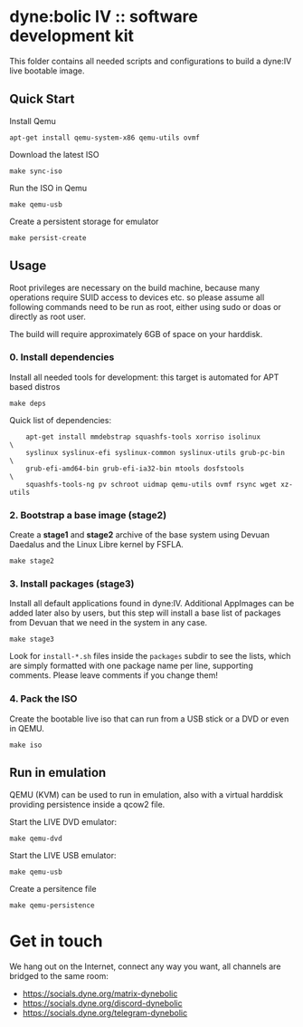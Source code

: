 # dyne:bolic IV :: software development kit

This folder contains all needed scripts and configurations to build a dyne:IV live bootable image.

## Quick Start

Install Qemu
```
apt-get install qemu-system-x86 qemu-utils ovmf
```

Download the latest ISO
```
make sync-iso
```

Run the ISO in Qemu
```
make qemu-usb
```

Create a persistent storage for emulator
```
make persist-create
```

## Usage

Root privileges are necessary on the build machine, because many operations require SUID access to devices etc. so please assume all following commands need to be run as root, either using sudo or doas or directly as root user.

The build will require approximately 6GB of space on your harddisk.

### 0. Install dependencies

Install all needed tools for development: this target is automated for APT based distros
```
make deps
```
Quick list of dependencies:
```
	apt-get install mmdebstrap squashfs-tools xorriso isolinux			\
    syslinux syslinux-efi syslinux-common syslinux-utils grub-pc-bin	\
    grub-efi-amd64-bin grub-efi-ia32-bin mtools dosfstools				\
    squashfs-tools-ng pv schroot uidmap qemu-utils ovmf rsync wget xz-utils
```


### 2. Bootstrap a base image (stage2)

Create a **stage1** and **stage2** archive of the base system using Devuan Daedalus and the Linux Libre kernel by FSFLA.

```
make stage2
```

### 3. Install packages (stage3)

Install all default applications found in dyne:IV. Additional AppImages can be added later also by users, but this step will install a base list of packages from Devuan that we need in the system in any case.

```
make stage3
```

Look for `install-*.sh` files inside the `packages` subdir to see the lists, which are simply formatted with one package name per line, supporting comments. Please leave comments if you change them!

### 4. Pack the ISO

Create the bootable live iso that can run from a USB stick or a DVD or even in QEMU.

```
make iso
```

## Run in emulation

QEMU (KVM) can be used to run in emulation, also with a virtual harddisk providing persistence inside a qcow2 file.

Start the LIVE DVD emulator:
```
make qemu-dvd
```

Start the LIVE USB emulator:
```
make qemu-usb
```

Create a persitence file
```
make qemu-persistence
```

# Get in touch

We hang out on the Internet, connect any way you want, all channels
are bridged to the same room:

- https://socials.dyne.org/matrix-dynebolic
- https://socials.dyne.org/discord-dynebolic
- https://socials.dyne.org/telegram-dynebolic
